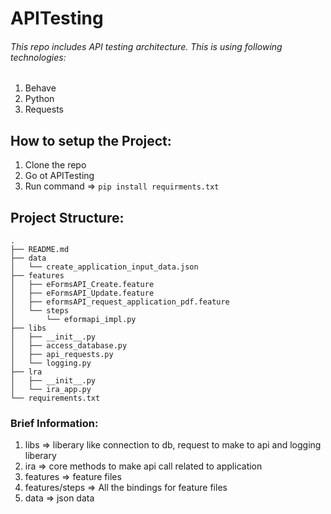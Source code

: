 # APITesting

###### This repo includes API testing architecture. This is using following technologies:
1. Behave
2. Python
3. Requests

## How to setup the Project:
1. Clone the repo
2. Go ot APITesting
3. Run command => ```pip install requirments.txt```

## Project Structure:
```
.
├── README.md
├── data
│   └── create_application_input_data.json
├── features
│   ├── eFormsAPI_Create.feature
│   ├── eFormsAPI_Update.feature
│   ├── eformsAPI_request_application_pdf.feature
│   └── steps
│       └── eformapi_impl.py
├── libs
│   ├── __init__.py
│   ├── access_database.py
│   ├── api_requests.py
│   └── logging.py
├── lra
│   ├── __init__.py
│   └── ira_app.py
└── requirements.txt
```
### Brief Information:
1. libs => liberary like connection to db, request to make to api and logging liberary
2. ira => core methods to make api call related to application
3. features => feature files
4. features/steps => All the bindings for feature files
5. data => json data
